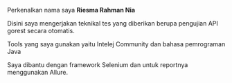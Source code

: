 Perkenalkan nama saya **Riesma Rahman Nia**

Disini saya mengerjakan teknikal tes yang diberikan berupa pengujian API gorest secara otomatis.

Tools yang saya gunakan yaitu Intelej Community dan bahasa pemrograman Java

Saya dibantu dengan framework Selenium dan untuk reportnya menggunakan Allure.

